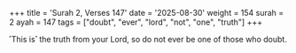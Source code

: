 +++
title = 'Surah 2, Verses 147'
date = '2025-08-30'
weight = 154
surah = 2
ayah = 147
tags = ["doubt", "ever", "lord", "not", "one", "truth"]
+++

˹This is˺ the truth from your Lord, so do not ever be one of those who doubt.